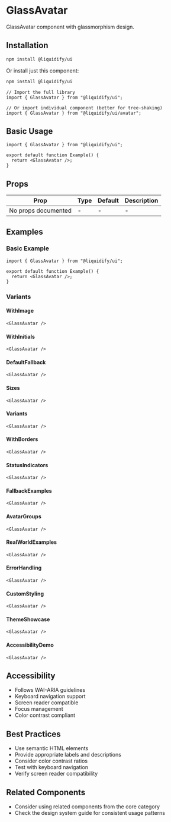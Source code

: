 # GlassAvatar

GlassAvatar component with glassmorphism design.

## Installation

```bash
npm install @liquidify/ui
```

Or install just this component:

```bash
npm install @liquidify/ui
```

```tsx
// Import the full library
import { GlassAvatar } from "@liquidify/ui";

// Or import individual component (better for tree-shaking)
import { GlassAvatar } from "@liquidify/ui/avatar";
```

## Basic Usage

```tsx
import { GlassAvatar } from "@liquidify/ui";

export default function Example() {
  return <GlassAvatar />;
}
```

## Props

| Prop                | Type | Default | Description |
| ------------------- | ---- | ------- | ----------- |
| No props documented | -    | -       | -           |

## Examples

### Basic Example

```tsx
import { GlassAvatar } from "@liquidify/ui";

export default function Example() {
  return <GlassAvatar />;
}
```

### Variants

#### WithImage

```tsx
<GlassAvatar />
```

#### WithInitials

```tsx
<GlassAvatar />
```

#### DefaultFallback

```tsx
<GlassAvatar />
```

#### Sizes

```tsx
<GlassAvatar />
```

#### Variants

```tsx
<GlassAvatar />
```

#### WithBorders

```tsx
<GlassAvatar />
```

#### StatusIndicators

```tsx
<GlassAvatar />
```

#### FallbackExamples

```tsx
<GlassAvatar />
```

#### AvatarGroups

```tsx
<GlassAvatar />
```

#### RealWorldExamples

```tsx
<GlassAvatar />
```

#### ErrorHandling

```tsx
<GlassAvatar />
```

#### CustomStyling

```tsx
<GlassAvatar />
```

#### ThemeShowcase

```tsx
<GlassAvatar />
```

#### AccessibilityDemo

```tsx
<GlassAvatar />
```

## Accessibility

- Follows WAI-ARIA guidelines
- Keyboard navigation support
- Screen reader compatible
- Focus management
- Color contrast compliant

## Best Practices

- Use semantic HTML elements
- Provide appropriate labels and descriptions
- Consider color contrast ratios
- Test with keyboard navigation
- Verify screen reader compatibility

## Related Components

- Consider using related components from the core category
- Check the design system guide for consistent usage patterns
